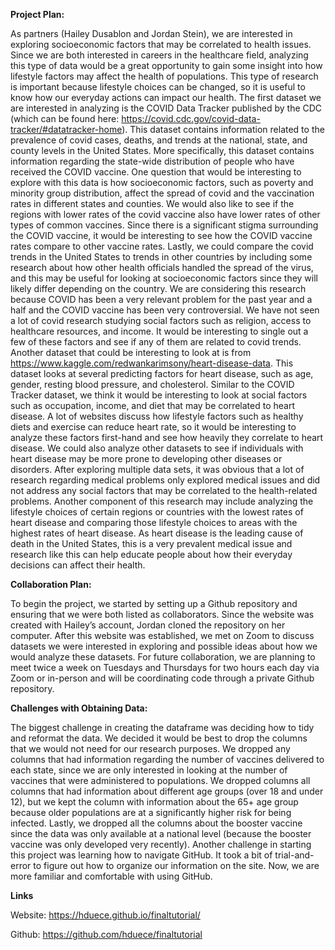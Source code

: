 **Project Plan:** 

As partners (Hailey Dusablon and Jordan Stein), we are interested in exploring socioeconomic factors that may be correlated to health issues. 
Since we are both interested in careers in the healthcare field, analyzing this type of data would be a great opportunity to gain some insight 
into how lifestyle factors may affect the health of populations. This type of research is important because lifestyle choices can be changed, 
so it is useful to know how our everyday actions can impact our health. The first dataset we are interested in analyzing is the COVID Data Tracker 
published by the CDC (which can be found here: https://covid.cdc.gov/covid-data-tracker/#datatracker-home). This dataset contains information 
related to the prevalence of covid cases, deaths, and trends at the national, state, and county levels in the United States. More specifically, 
this dataset contains information regarding the state-wide distribution of people who have received the COVID vaccine. One question that would be 
interesting to explore with this data is how socioeconomic factors, such as poverty and minority group distribution, affect the spread of covid and 
the vaccination rates in different states and counties. We would also like to see if the regions with lower rates of the covid vaccine also have 
lower rates of other types of common vaccines. Since there is a significant stigma surrounding the COVID vaccine, it would be interesting to see 
how the COVID vaccine rates compare to other vaccine rates. Lastly, we could compare the covid trends in the United States to trends in other 
countries by including some research about how other health officials handled the spread of the virus, and this may be useful for looking at 
socioeconomic factors since they will likely differ depending on the country. We are considering this research because COVID has been a very 
relevant problem for the past year and a half and the COVID vaccine has been very controversial. We have not seen a lot of covid research 
studying social factors such as religion, access to healthcare resources, and income. It would be interesting to single out a few of these 
factors and see if any of them are related to covid trends. 
Another dataset that could  be interesting to look at is from https://www.kaggle.com/redwankarimsony/heart-disease-data. This dataset looks at several 
predicting factors for heart disease, such as age, gender, resting blood pressure, and cholesterol. Similar to the COVID Tracker dataset, we think it 
would be interesting to look at social factors such as occupation, income, and diet that may be correlated to heart disease. A lot of websites discuss 
how lifestyle factors such as healthy diets and exercise can reduce heart rate, so it would be interesting to analyze these factors first-hand and see 
how heavily they correlate to heart disease. We could also analyze other datasets to see if individuals with heart disease may be more prone to developing 
other diseases or disorders. After exploring multiple data sets, it was obvious that a lot of research regarding medical problems only explored medical 
issues and did not address any social factors that may be correlated to the health-related problems. Another component of this research may include 
analyzing the lifestyle choices of certain regions or countries with the lowest rates of heart disease and comparing those lifestyle choices to areas 
with the highest rates of heart disease. As heart disease is the leading cause of death in the United States, this is a very prevalent medical issue and 
research like this can help educate people about how their everyday decisions can affect their health. 


**Collaboration Plan:**

To begin the project, we started by setting up a Github repository and ensuring that we were both listed as collaborators. Since the 
website was created with Hailey’s account, Jordan cloned the repository on her computer. After this website was established, we met on 
Zoom to discuss datasets we were interested in exploring and possible ideas about how we would analyze these datasets. For future 
collaboration, we are planning to meet twice a week on Tuesdays and Thursdays for two hours each day via Zoom or in-person and will 
be coordinating code through a private Github repository. 


**Challenges with Obtaining Data:**

The biggest challenge in creating the dataframe was deciding how to tidy and reformat the data. We decided it would be best to drop the 
columns that we would not need for our research purposes. We dropped any columns that had information regarding the number of vaccines 
delivered to each state, since we are only interested in looking at the number of vaccines that were administered to populations. We 
dropped columns all columns that had information about different age groups (over 18 and under 12), but we kept the column with information 
about the 65+ age group because older populations are at a significantly higher risk for being infected. Lastly, we dropped all the columns 
about the booster vaccine since the data was only available at a national level (because the booster vaccine was only developed very recently). 
Another challenge in starting this project was learning how to navigate GitHub. It took a bit of trial-and-error to figure out how to organize 
our information on the site. Now, we are more familiar and comfortable with using GitHub.

**Links**

Website: https://hduece.github.io/finaltutorial/

Github: https://github.com/hduece/finaltutorial
